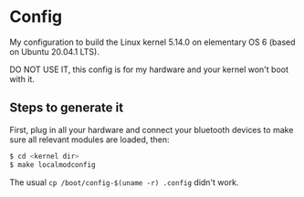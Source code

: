 # Config

My configuration to build the Linux kernel 5.14.0 on elementary OS 6 (based on Ubuntu 20.04.1 LTS).

DO NOT USE IT, this config is for my hardware and your kernel won't boot with it.


## Steps to generate it

First, plug in all your hardware and connect your bluetooth devices to make sure all relevant
modules are loaded, then:

```bash
$ cd <kernel dir>
$ make localmodconfig
```

The usual `cp /boot/config-$(uname -r) .config` didn't work.

